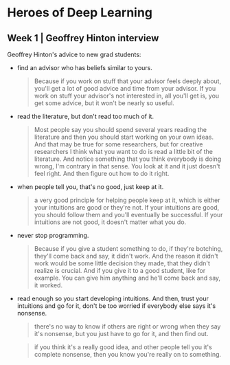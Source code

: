 # Heroes of Deep Learning

## Week 1 | Geoffrey Hinton interview

Geoffrey Hinton's advice to new grad students:
- find an advisor who has beliefs similar to yours.
  > Because if you work on stuff that your advisor feels deeply about, you'll get a lot of good advice and time from your advisor. If you work on stuff your advisor's not interested in, all you'll get is, you get some advice, but it won't be nearly so useful.

- read the literature, but don't read too much of it.
  > Most people say you should spend several years reading the literature and then you should start working on your own ideas. And that may be true for some researchers, but for creative researchers I think what you want to do is read a little bit of the literature. And notice something that you think everybody is doing wrong, I'm contrary in that sense. You look at it and it just doesn't feel right. And then figure out how to do it right.

- when people tell you, that's no good, just keep at it.
  > a very good principle for helping people keep at it, which is either your intuitions are good or they're not. If your intuitions are good, you should follow them and you'll eventually be successful. If your intuitions are not good, it doesn't matter what you do.

- never stop programming.
  > Because if you give a student something to do, if they're botching, they'll come back and say, it didn't work. And the reason it didn't work would be some little decision they made, that they didn't realize is crucial. And if you give it to a good student, like for example. You can give him anything and he'll come back and say, it worked.

- read enough so you start developing intuitions. And then, trust your intuitions and go for it, don't be too worried if everybody else says it's nonsense.
  > there's no way to know if others are right or wrong when they say it's nonsense, but you just have to go for it, and then find out.
  
  > if you think it's a really good idea, and other people tell you it's complete nonsense, then you know you're really on to something.